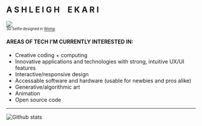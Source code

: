 
## A S H L E I G H  E K A R I
![](https://images.squarespace-cdn.com/content/v1/55cf708be4b0d960b1718a9a/285e99ed-5acb-4fc3-b92c-1bd656cbfe2e/ezgif-3-4b3024f788.gif?format=200w)
<br><sup><sub>3D Selfie designed in [Womp](https://www.womp.com/)</sub></sup>

#### AREAS OF TECH I'M CURRENTLY INTERESTED IN:
- Creative coding + computing
- Innovative applications and technologies with strong, intuitive UX/UI features
- Interactive/responsive design
- Accessable software and hardware (usable for newbies and pros alike)
- Generative/algorithmic art
- Animation
- Open source code
<hr>

![Github stats](https://github-readme-stats.vercel.app/api?username=aekari)
